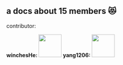 <h2>a docs about 15 members 😻</h2>

contributor:

<div style="display:flex">
<b>winchesHe:<b/>
<img style="height:60px" src="https://avatars.githubusercontent.com/u/96854855?s=40&v=4">
<b>yang1206:</b>
<img style="height:60px" src="https://avatars.githubusercontent.com/u/28709596?s=70&v=4">
</div
